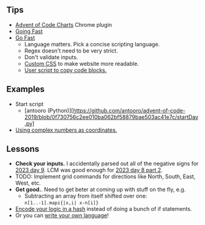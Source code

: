 
## Tips

- [Advent of Code Charts](https://chromewebstore.google.com/detail/advent-of-code-charts/ipbomkmbokofodhhjpipflmdplipblbe) Chrome plugin
- [Going Fast](https://kevinyap.ca/2019/12/going-fast-in-advent-of-code/)
- [Go Fast](https://gist.github.com/mcpower/87427528b9ba5cac6f0c679370789661)
    - Language matters. Pick a concise scripting language.
    - Regex doesn't need to be very strict.
    - Don't validate inputs.
    - [Custom CSS](https://gist.github.com/mcpower/e224e66699a3bfe774e9eee2fe43bb8a) to make website more readable.
    - [User script to copy code blocks.](https://gist.github.com/mcpower/87427528b9ba5cac6f0c679370789661?permalink_comment_id=4392058#gistcomment-4392058)

## Examples

- Start script
    - [antooro (Python)][https://github.com/antooro/advent-of-code-2019/blob/0f730756c2ee010ba062bf58879bae503ac41e7c/startDay.py]
- [Using complex numbers as coordinates.](https://github.com/rabuf/advent-of-code/blob/a21f1b84785f198c7c28975fdb7f8a184d374019/python/aoc2023/day18.py)

## Lessons

- **Check your inputs.** I accidentally parsed out all of the negative signs for [2023 day 9](https://adventofcode.com/2023/day/9). LCM was good enough for [2023 day 8 part 2](https://adventofcode.com/2023/day/8).
- TODO: Implement grid commands for directions like North, South, East, West, etc.
- **Get good.**. Need to get beter at coming up with stuff on the fly, e.g.
    - Subtracting an array from itself shifted over one: `n[1..-1].mapi{|x,i| x-n[i]}`
- [Encode your logic in a hash](https://github.com/Evgenus/advent-of-code/blob/0f53db49d485d2a9884ac3fee2d86d8e88dbdda8/2023/16/main.py#L12) instead of doing a bunch of if statements.
- Or you can [write your own language](https://www.uiua.org/pad?src=0_7_0__JCBPLi4uLiMuLi4uCiQgTy5PTyMuLi4uIwokIC4uLi4uIyMuLi4KJCBPTy4jTy4uLi5PCiQgLk8uLi4uLk8jLgokIE8uIy4uTy4jLiMKJCAuLk8uLiNPLi5PCiQgLi4uLi4uLk8uLgokICMuLi4uIyMjLi4KJCAjT08uLiMuLi4uCgpSb2xsIOKGkCDiiaHijZziipzilqHiiLXijZzCsOKWoSjiio_ijZYuKeKJoDIuCkxvYWQg4oaQIC8r4pmt4omhKMOXKzHih6Hip7suPTApCuKKnOKImOKJoDMu4oqbCjpMb2FkIFJvbGwu4omh4oeM4o2JICMgcGFydCAxCgrijaLiioMo4o2lKOKJoeKHjOKNiVJvbGwpNHziioI64pahKSjCrOKIiuKWoSk6W10KK-KXv-KIqSgtOiniioMo4ouF4qe7fCwxZTku4oqX4pahfOKLheKImCkK4oqQTG9hZOKKjyAjIHBhcnQgMgo=)!

